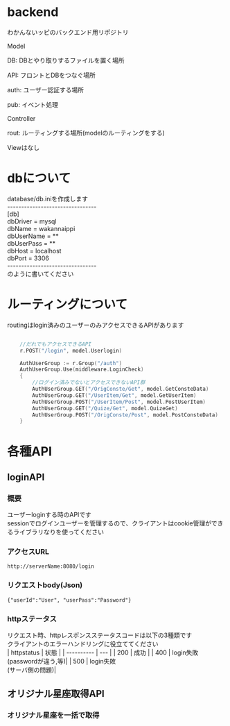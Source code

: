 # backend
わかんないッピのバックエンド用リポジトリ

Model

DB: DBとやり取りするファイルを置く場所

API: フロントとDBをつなぐ場所

auth: ユーザー認証する場所

pub: イベント処理

Controller

rout: ルーティングする場所(modelのルーティングをする)

Viewはなし<br>

# dbについて
database/db.iniを作成します<br>
--------------------------------<br>
[db]<br>
dbDriver = mysql <br>
dbName = wakannaippi <br>
dbUserName = ** <br>
dbUserPass = ** <br>
dbHost = localhost <br>
dbPort = 3306 <br>
--------------------------------<br>
のように書いてください

# ルーティングについて
routingはlogin済みのユーザーのみアクセスできるAPIがあります
```go:routing.go

    //だれでもアクセスできるAPI
    r.POST("/login", model.Userlogin)   

	AuthUserGroup := r.Group("/auth")
	AuthUserGroup.Use(middleware.LoginCheck)
	{
        //ログイン済みでないとアクセスできないAPI群
		AuthUserGroup.GET("/OrigConste/Get", model.GetConsteData)
		AuthUserGroup.GET("/UserItem/Get", model.GetUserItem)      
		AuthUserGroup.POST("/UserItem/Post", model.PostUserItem)  
		AuthUserGroup.GET("/Quize/Get", model.QuizeGet)            
		AuthUserGroup.POST("/OrigConste/Post", model.PostConsteData) 
	}

```

# 各種API
## loginAPI
### 概要
ユーザーloginする時のAPIです<br>
sessionでログインユーザーを管理するので、クライアントはcookie管理ができるライブラリなりを使ってください<br>
### アクセスURL
```URL
http://serverName:8080/login
```
### リクエストbody(Json)
```
{"userId":"User", "userPass":"Password"}
```
### httpステータス<br>
リクエスト時、httpレスポンスステータスコードは以下の3種類です<br>
クライアントのエラーハンドリングに役立ててください<br>
| httpstatus | 状態 |
| ---------- | ---  |
|    200     | 成功 |
|    400     | login失敗<br>(passwordが違う,等)|
|    500     | login失敗<br>(サーバ側の問題)|

## オリジナル星座取得API
### オリジナル星座を一括で取得



